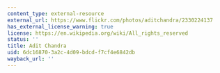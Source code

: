 ```yaml
---
content_type: external-resource
external_url: https://www.flickr.com/photos/aditchandra/2330224137
has_external_license_warning: true
license: https://en.wikipedia.org/wiki/All_rights_reserved
status: ''
title: Adit Chandra
uid: 6dc16870-3a2c-4d09-bdcd-f7cf4e6842db
wayback_url: ''
---
```

